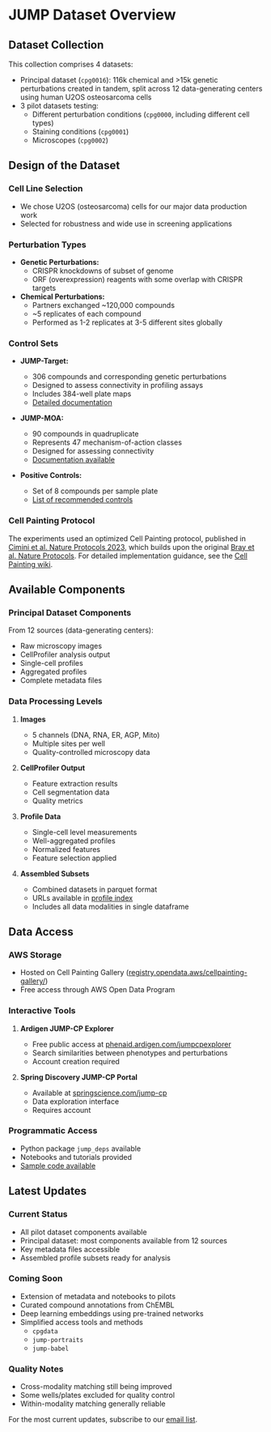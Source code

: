 # JUMP Dataset Overview

## Dataset Collection

This collection comprises 4 datasets:

- Principal dataset (`cpg0016`): 116k chemical and >15k genetic perturbations created in tandem, split across 12 data-generating centers using human U2OS osteosarcoma cells
- 3 pilot datasets testing:
  - Different perturbation conditions (`cpg0000`, including different cell types)
  - Staining conditions (`cpg0001`)
  - Microscopes (`cpg0002`)

## Design of the Dataset

### Cell Line Selection

- We chose U2OS (osteosarcoma) cells for our major data production work
- Selected for robustness and wide use in screening applications

### Perturbation Types

- **Genetic Perturbations:**
  - CRISPR knockdowns of subset of genome
  - ORF (overexpression) reagents with some overlap with CRISPR targets
- **Chemical Perturbations:**
  - Partners exchanged ~120,000 compounds
  - ~5 replicates of each compound
  - Performed as 1-2 replicates at 3-5 different sites globally

### Control Sets

- **JUMP-Target:**
  - 306 compounds and corresponding genetic perturbations
  - Designed to assess connectivity in profiling assays
  - Includes 384-well plate maps
  - [Detailed documentation](https://github.com/jump-cellpainting/JUMP-Target)

- **JUMP-MOA:**
  - 90 compounds in quadruplicate
  - Represents 47 mechanism-of-action classes
  - Designed for assessing connectivity
  - [Documentation available](https://github.com/jump-cellpainting/JUMP-MOA)

- **Positive Controls:**
  - Set of 8 compounds per sample plate
  - [List of recommended controls](https://github.com/jump-cellpainting/JUMP-Target#positive-control-compounds)

### Cell Painting Protocol

The experiments used an optimized Cell Painting protocol, published in [Cimini et al. Nature Protocols 2023](https://pubmed.ncbi.nlm.nih.gov/37344608/), which builds upon the original [Bray et al. Nature Protocols](https://pubmed.ncbi.nlm.nih.gov/27560178/). For detailed implementation guidance, see the [Cell Painting wiki](https://broad.io/cellpaintingwiki).

## Available Components

### Principal Dataset Components

From 12 sources (data-generating centers):

- Raw microscopy images
- CellProfiler analysis output
- Single-cell profiles
- Aggregated profiles
- Complete metadata files

### Data Processing Levels

1. **Images**
   - 5 channels (DNA, RNA, ER, AGP, Mito)
   - Multiple sites per well
   - Quality-controlled microscopy data

2. **CellProfiler Output**
   - Feature extraction results
   - Cell segmentation data
   - Quality metrics

3. **Profile Data**
   - Single-cell level measurements
   - Well-aggregated profiles
   - Normalized features
   - Feature selection applied

4. **Assembled Subsets**
   - Combined datasets in parquet format
   - URLs available in [profile index](https://github.com/jump-cellpainting/datasets/blob/main/manifests/profile_index.csv)
   - Includes all data modalities in single dataframe

## Data Access

### AWS Storage

- Hosted on Cell Painting Gallery ([registry.opendata.aws/cellpainting-gallery/](https://registry.opendata.aws/cellpainting-gallery/))
- Free access through AWS Open Data Program

### Interactive Tools

1. **Ardigen JUMP-CP Explorer**
   - Free public access at [phenaid.ardigen.com/jumpcpexplorer](https://phenaid.ardigen.com/jumpcpexplorer/)
   - Search similarities between phenotypes and perturbations
   - Account creation required

2. **Spring Discovery JUMP-CP Portal**
   - Available at [springscience.com/jump-cp](https://www.springscience.com/jump-cp)
   - Data exploration interface
   - Requires account

### Programmatic Access

- Python package `jump_deps` available
- Notebooks and tutorials provided
- [Sample code available](https://github.com/jump-cellpainting/datasets/blob/main/sample_notebook.ipynb)

## Latest Updates

### Current Status

- All pilot dataset components available
- Principal dataset: most components available from 12 sources
- Key metadata files accessible
- Assembled profile subsets ready for analysis

### Coming Soon

- Extension of metadata and notebooks to pilots
- Curated compound annotations from ChEMBL
- Deep learning embeddings using pre-trained networks
- Simplified access tools and methods
  - `cpgdata`
  - `jump-portraits`
  - `jump-babel`

### Quality Notes

- Cross-modality matching still being improved
- Some wells/plates excluded for quality control
- Within-modality matching generally reliable

For the most current updates, subscribe to our [email list](https://jump-cellpainting.broadinstitute.org/more-info).
